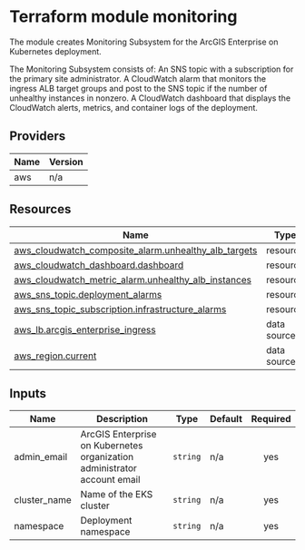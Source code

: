 <!-- BEGIN_TF_DOCS -->
# Terraform module monitoring

The module creates Monitoring Subsystem for the ArcGIS Enterprise on Kubernetes deployment.

The Monitoring Subsystem consists of:
An SNS topic with a subscription for the primary site administrator.
A CloudWatch alarm that monitors the ingress ALB target groups and post to the SNS topic if the number of unhealthy instances in nonzero.
A CloudWatch dashboard that displays the CloudWatch alerts, metrics, and container logs of the deployment.

## Providers

| Name | Version |
|------|---------|
| aws | n/a |

## Resources

| Name | Type |
|------|------|
| [aws_cloudwatch_composite_alarm.unhealthy_alb_targets](https://registry.terraform.io/providers/hashicorp/aws/latest/docs/resources/cloudwatch_composite_alarm) | resource |
| [aws_cloudwatch_dashboard.dashboard](https://registry.terraform.io/providers/hashicorp/aws/latest/docs/resources/cloudwatch_dashboard) | resource |
| [aws_cloudwatch_metric_alarm.unhealthy_alb_instances](https://registry.terraform.io/providers/hashicorp/aws/latest/docs/resources/cloudwatch_metric_alarm) | resource |
| [aws_sns_topic.deployment_alarms](https://registry.terraform.io/providers/hashicorp/aws/latest/docs/resources/sns_topic) | resource |
| [aws_sns_topic_subscription.infrastructure_alarms](https://registry.terraform.io/providers/hashicorp/aws/latest/docs/resources/sns_topic_subscription) | resource |
| [aws_lb.arcgis_enterprise_ingress](https://registry.terraform.io/providers/hashicorp/aws/latest/docs/data-sources/lb) | data source |
| [aws_region.current](https://registry.terraform.io/providers/hashicorp/aws/latest/docs/data-sources/region) | data source |

## Inputs

| Name | Description | Type | Default | Required |
|------|-------------|------|---------|:--------:|
| admin_email | ArcGIS Enterprise on Kubernetes organization administrator account email | `string` | n/a | yes |
| cluster_name | Name of the EKS cluster | `string` | n/a | yes |
| namespace | Deployment namespace | `string` | n/a | yes |
<!-- END_TF_DOCS -->
